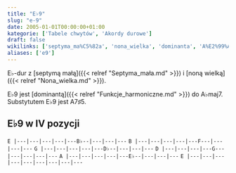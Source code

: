 ```yaml
---
title: "E♭9"
slug: "e-9"
date: 2005-01-01T00:00:00+01:00
kategorie: ['Tabele chwytów', 'Akordy durowe']
draft: false
wikilinks: ['septyma_ma%C5%82a', 'nona_wielka', 'dominanta', 'A%E2%99%ADmaj7', 'A7%E2%99%AF5']
aliases: ['e9']
---
```

E♭-dur z [septymą małą]({{< relref "Septyma_mała.md" >}}) i [noną
wielką]({{< relref "Nona_wielka.md" >}}).

E♭9 jest [dominantą]({{< relref "Funkcje_harmoniczne.md" >}}) do
A♭maj7<!-- link nie odnosił się do niczego -->. Substytutem E♭9 jest
A7♯5<!-- link nie odnosił się do niczego -->.

## E♭9 w IV pozycji

`E |---|---|---|---|---B♭--|---|---|---`
`B |---|---|---|---|---F---|---|---|---`
`G |---|---|---|---|---D♭--|---|---|---`
`D |---|---|---|---G---|---|---|---|---`
`A |---|---|---|---|---E♭--|---|---|---`
`E |---|---|---|---|---|---|---|---|---`


